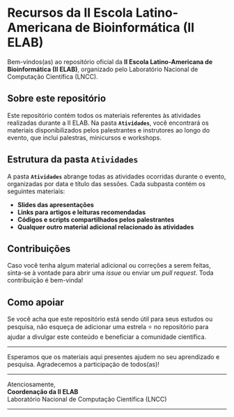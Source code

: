 # Recursos da II Escola Latino-Americana de Bioinformática (II ELAB)

Bem-vindos(as) ao repositório oficial da **II Escola Latino-Americana de Bioinformática (II ELAB)**, organizado pelo Laboratório Nacional de Computação Científica (LNCC).

## Sobre este repositório

Este repositório contém todos os materiais referentes às atividades realizadas durante a II ELAB. Na pasta **`Atividades`**, você encontrará os materiais disponibilizados pelos palestrantes e instrutores ao longo do evento, que inclui palestras, minicursos e workshops.

## Estrutura da pasta `Atividades`

A pasta **`Atividades`** abrange todas as atividades ocorridas durante o evento, organizadas por data e título das sessões. Cada subpasta contém os seguintes materiais:

- **Slides das apresentações**
- **Links para artigos e leituras recomendadas**
- **Códigos e scripts compartilhados pelos palestrantes**
- **Qualquer outro material adicional relacionado às atividades**

## Contribuições

Caso você tenha algum material adicional ou correções a serem feitas, sinta-se à vontade para abrir uma _issue_ ou enviar um _pull request_. Toda contribuição é bem-vinda!

## Como apoiar

Se você acha que este repositório está sendo útil para seus estudos ou pesquisa, não esqueça de adicionar uma estrela ⭐ no repositório para ajudar a divulgar este conteúdo e beneficiar a comunidade científica.

---

Esperamos que os materiais aqui presentes ajudem no seu aprendizado e pesquisa. Agradecemos a participação de todos(as)!

---

Atenciosamente,  
**Coordenação da II ELAB**  
Laboratório Nacional de Computação Científica (LNCC)

---
